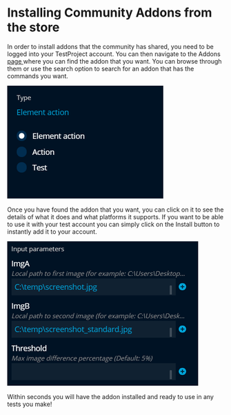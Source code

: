 # Installing Community Addons from the store

In order to install addons that the community has shared, you need to be logged into your TestProject account. You can then navigate to the Addons [page ](https://app.testproject.io/#/addons/community)where you can find the addon that you want. You can browse through them or use the search option to search for an addon that has the commands you want.

![Addon Search](../.gitbook/assets/image%20%28160%29.png)

Once you have found the addon that you want, you can click on it to see the details of what it does and what platforms it supports. If you want to be able to use it with your test account you can simply click on the Install button to instantly add it to your account.

![Install an Addon](../.gitbook/assets/image%20%28147%29.png)

Within seconds you will have the addon installed and ready to use in any tests you make!

